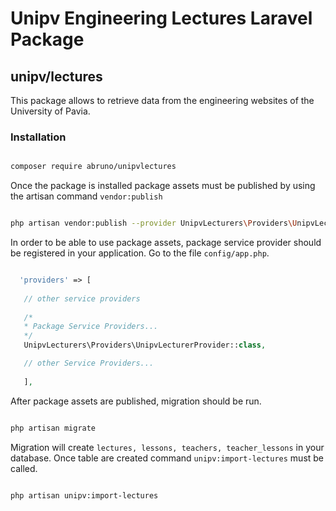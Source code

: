 # Unipv Engineering Lectures Laravel Package
##  unipv/lectures

This package allows to retrieve data from the engineering websites of the University of Pavia.

### Installation

```bash

composer require abruno/unipvlectures  

```

Once the package is installed package assets must be published by using the artisan command ``` vendor:publish ```

```bash

php artisan vendor:publish --provider UnipvLecturers\Providers\UnipvLecturerProvider

```

In order to be able to use package assets, package service provider should be registered in your application.
Go to the file ```config/app.php```.

```php

  'providers' => [
   
   // other service providers
   
   /*
   * Package Service Providers...
   */
   UnipvLecturers\Providers\UnipvLecturerProvider::class,

   // other Service Providers...
   
   ],

```


After package assets are published, migration should be run.

```bash

php artisan migrate

```

Migration will create ```lectures, lessons, teachers, teacher_lessons``` in your database.
Once table are created command ```unipv:import-lectures``` must be called.

```bash

php artisan unipv:import-lectures

```

